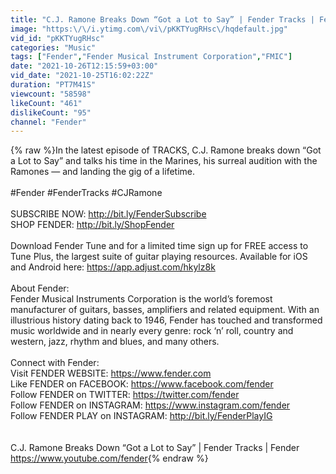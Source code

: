 ```yaml
---
title: "C.J. Ramone Breaks Down “Got a Lot to Say” | Fender Tracks | Fender"
image: "https:\/\/i.ytimg.com\/vi\/pKKTYugRHsc\/hqdefault.jpg"
vid_id: "pKKTYugRHsc"
categories: "Music"
tags: ["Fender","Fender Musical Instrument Corporation","FMIC"]
date: "2021-10-26T12:15:59+03:00"
vid_date: "2021-10-25T16:02:22Z"
duration: "PT7M41S"
viewcount: "58598"
likeCount: "461"
dislikeCount: "95"
channel: "Fender"
---
```

{% raw %}In the latest episode of TRACKS, C.J. Ramone breaks down “Got a Lot to Say” and talks his time in the Marines, his surreal audition with the Ramones — and landing the gig of a lifetime.<br /><br />#Fender #FenderTracks #CJRamone<br /><br />SUBSCRIBE NOW: <a rel="nofollow" target="blank" href="http://bit.ly/FenderSubscribe">http://bit.ly/FenderSubscribe</a><br />SHOP FENDER: <a rel="nofollow" target="blank" href="http://bit.ly/ShopFender">http://bit.ly/ShopFender</a><br /><br />Download Fender Tune and for a limited time sign up for FREE access to Tune Plus, the largest suite of guitar playing resources. Available for iOS and Android here: <a rel="nofollow" target="blank" href="https://app.adjust.com/hkylz8k">https://app.adjust.com/hkylz8k</a><br /><br />About Fender:<br />Fender Musical Instruments Corporation is the world’s foremost manufacturer of guitars, basses, amplifiers and related equipment. With an illustrious history dating back to 1946, Fender has touched and transformed music worldwide and in nearly every genre: rock ‘n’ roll, country and western, jazz, rhythm and blues, and many others.<br /><br />Connect with Fender:<br />Visit FENDER WEBSITE: <a rel="nofollow" target="blank" href="https://www.fender.com">https://www.fender.com</a><br />Like FENDER on FACEBOOK: <a rel="nofollow" target="blank" href="https://www.facebook.com/fender">https://www.facebook.com/fender</a><br />Follow FENDER on TWITTER: <a rel="nofollow" target="blank" href="https://twitter.com/fender">https://twitter.com/fender</a><br />Follow FENDER on INSTAGRAM: <a rel="nofollow" target="blank" href="https://www.instagram.com/fender">https://www.instagram.com/fender</a><br />Follow FENDER PLAY on INSTAGRAM: <a rel="nofollow" target="blank" href="http://bit.ly/FenderPlayIG">http://bit.ly/FenderPlayIG</a><br /><br /><br />C.J. Ramone Breaks Down “Got a Lot to Say” | Fender Tracks | Fender<br /><a rel="nofollow" target="blank" href="https://www.youtube.com/fender">https://www.youtube.com/fender</a>{% endraw %}
